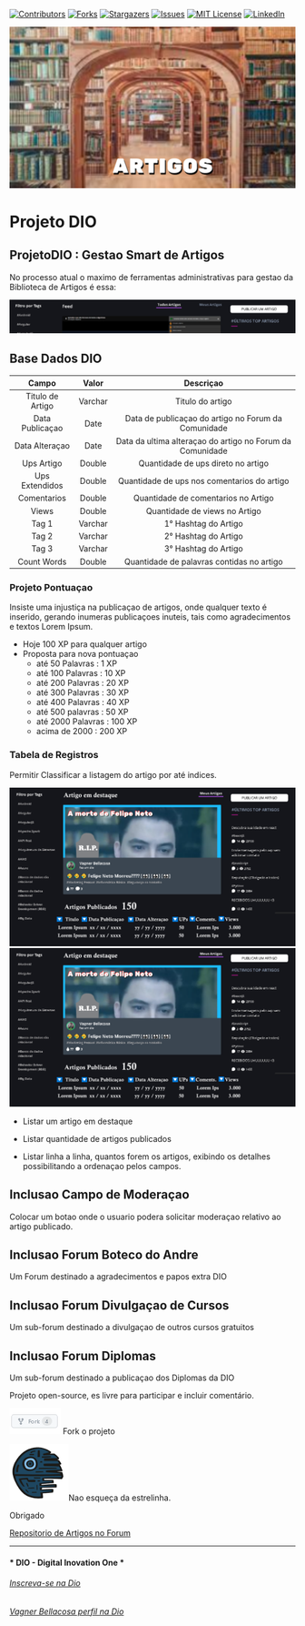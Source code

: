 <!-- PROJECT SHIELDS -->

[![Contributors][contributors-shield]][contributors-url]
[![Forks][forks-shield]][forks-url]
[![Stargazers][stars-shield]][stars-url]
[![Issues][issues-shield]][issues-url]
[![MIT License][license-shield]][license-url]
[![LinkedIn][linkedin-shield]][linkedin-url]

<!-- PROJECT LOGO -->

![Digital Innovation One: Gestao Smart de Artigos](Image/ArtigoLibrary.png "Gestao Smart de Artigos ")


# Projeto DIO   

## ProjetoDIO :  Gestao Smart de Artigos  

No processo atual o maximo de ferramentas administrativas para gestao da Biblioteca de Artigos é essa:

![GestaoArtigos](Image\GestaoArtigos.png)

## Base Dados DIO

| Campo  |  Valor | Descriçao |
| :----: | :----: | :----: |
| Titulo de Artigo | Varchar  |  Titulo do artigo |
| Data Publicaçao | Date  |  Data de publicaçao do artigo no Forum da Comunidade |
| Data Alteraçao | Date  |  Data da ultima alteraçao do artigo no Forum da Comunidade |
| Ups Artigo | Double  |  Quantidade de ups direto no artigo |
| Ups Extendidos | Double  |  Quantidade de ups nos comentarios do artigo |
| Comentarios | Double | Quantidade de comentarios no Artigo |
| Views | Double | Quantidade de views no Artigo |
| Tag 1 | Varchar | 1° Hashtag do Artigo |
| Tag 2 | Varchar | 2° Hashtag do Artigo |
| Tag 3 | Varchar | 3° Hashtag do Artigo |
| Count Words | Double | Quantidade de palavras contidas no artigo |

### Projeto Pontuaçao

Insiste uma injustiça na publicaçao de artigos, onde qualquer texto é inserido, gerando inumeras publicaçoes inuteis, tais como agradecimentos e textos Lorem Ipsum.

- Hoje 100 XP para qualquer artigo 
- Proposta para nova pontuaçao
	 - até  50 Palavras : 1 XP
	 - até 100 Palavras : 10 XP
	 - até 200 Palavras : 20 XP
	 - até 300 Palavras : 30 XP
	 - até 400 Palavras : 40 XP
	 - até 500 palavras : 50 XP
	 - até 2000 Palavras : 100 XP
	 - acima de 2000     : 200 XP 

### Tabela de Registros

Permitir Classificar a listagem do artigo por até indices.

![ProjetoArtigosIndex](Image\ProjetoArtigosIndex.png)
![ProjetoArtigosIndex](Image\ProjetoArtigosIndex.png)

- Listar um artigo em destaque

- Listar quantidade de artigos publicados

- Listar linha a linha, quantos forem os artigos, exibindo os detalhes possibilitando a ordenaçao pelos campos.

## Inclusao Campo de Moderaçao

  Colocar um botao onde o usuario podera solicitar moderaçao relativo ao artigo publicado.

## Inclusao Forum Boteco do Andre

Um Forum destinado a agradecimentos e papos extra DIO

## Inclusao Forum Divulgaçao de Cursos

Um sub-forum destinado a divulgaçao de outros cursos gratuitos

## Inclusao Forum Diplomas

Um sub-forum destinado a publicaçao dos Diplomas da DIO

Projeto open-source, es livre para participar e incluir comentário.

![fork](Image/fork.png) Fork o projeto

![DeathStar](Image/DeathStar.png)Nao esqueça da estrelinha.

Obrigado

[Repositorio de Artigos no Forum](WorkInProgress)

---

#### * DIO - Digital Inovation One *
######  [Inscreva-se na Dio](https://digitalinnovation.one/sign-up?ref=R5J3ZLTIFS)  

######  [Vagner Bellacosa perfil na Dio](https://web.dio.me/users/vagnerbellacosa?tab=achievements)  

<!-- MARKDOWN LINKS & IMAGES -->
<!-- https://www.markdownguide.org/basic-syntax/#reference-style-links -->
[contributors-shield]: https://img.shields.io/github/contributors/VagnerBellacosa/ProjetoDIO_BASECAMP.svg?style=for-the-badge
[contributors-url]: https://github.com/VagnerBellacosa/ProjetoDIO_BASECAMP/graphs/contributors
[forks-shield]: https://img.shields.io/github/forks/VagnerBellacosa/ProjetoDIO_BASECAMP.svg?style=for-the-badge
[forks-url]: https://github.com/VagnerBellacosa/ProjetoDIO_BASECAMP/network/members
[stars-shield]: https://img.shields.io/github/stars/VagnerBellacosa/ProjetoDIO_BASECAMP.svg?style=for-the-badge
[stars-url]: https://github.com/VagnerBellacosa/ProjetoDIO_BASECAMP/stargazers
[issues-shield]: https://img.shields.io/github/issues/VagnerBellacosa/ProjetoDIO_BASECAMP.svg?style=for-the-badge
[issues-url]: https://github.com/VagnerBellacosa/ProjetoDIO_BASECAMP/issues
[license-shield]: https://img.shields.io/github/license/VagnerBellacosa/ProjetoDIO_BASECAMP.svg?style=for-the-badge
[license-url]: https://github.com/VagnerBellacosa/ProjetoDIO_BASECAMP/blob/master/LICENSE.txt
[linkedin-shield]: https://img.shields.io/badge/-LinkedIn-black.svg?style=for-the-badge&logo=linkedin&colorB=555
[linkedin-url]: https://www.linkedin.com/in/VagnerBellacosa/
[product-screenshot]: Image/ArtigoLibrary.png